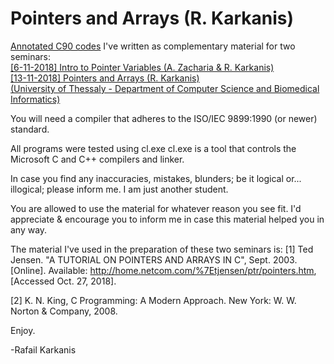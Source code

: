 # Pointers and Arrays (R. Karkanis)

<a href="https://github.com/Rafail-Karkanis/Intro-to-Pointer-Variables-Tutorial-Codes">Annotated C90 codes</a> I've written as complementary material for two seminars:<br>
<a href="http://eclass.uth.gr/eclass/modules/document/index.php?course=DIB269&openDir=/5c0663bbN9sN/5c0665e5fmc7">[6-11-2018] Intro to Pointer Variables (A. Zacharia & R. Karkanis)</a><br>
<a href="http://eclass.uth.gr/eclass/modules/document/index.php?course=DIB269&openDir=/5c0663bbN9sN/5c066515eF2r">[13-11-2018] Pointers and Arrays (R. Karkanis)</a><br>
<a href="http://dib.uth.gr/">(University of Thessaly - Department of Computer Science and Biomedical Informatics)</a>

You will need a compiler that adheres to the ISO/IEC 9899:1990 (or newer) standard.

All programs were tested using cl.exe
cl.exe is a tool that controls the Microsoft C and C++ compilers and linker.

In case you find any inaccuracies, mistakes, blunders; be it logical or... illogical;
please inform me. I am just another student.

You are allowed to use the material for whatever reason you see fit.
I'd appreciate & encourage you to inform me in case this material helped you in any way.

The material I've used in the preparation of these two seminars is:
[1] Ted Jensen. "A TUTORIAL ON POINTERS AND ARRAYS IN C", Sept. 2003. [Online]. Available: <a href="http://home.netcom.com/%7Etjensen/ptr/pointers.htm">http://home.netcom.com/%7Etjensen/ptr/pointers.htm</a>, [Accessed Oct. 27, 2018].

[2] K. N. King, C Programming: A Modern Approach. New York: W. W. Norton & Company, 2008.


Enjoy.

-Rafail Karkanis
